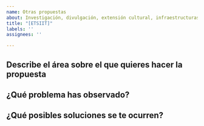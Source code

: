 ```yaml
---
name: Otras propuestas
about: Investigación, divulgación, extensión cultural, infraestructuras
title: "[ETSIIT]"
labels: ''
assignees: ''

---
```


## Describe el área sobre el que quieres hacer la propuesta

## ¿Qué problema has observado?

## ¿Qué posibles soluciones se te ocurren?
